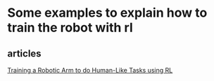 # Some examples to explain how to train the robot with rl

## articles

[Training a Robotic Arm to do Human-Like Tasks using RL](https://medium.com/datadriveninvestor/training-a-robotic-arm-to-do-human-like-tasks-using-rl-8d3106c87aaf)

